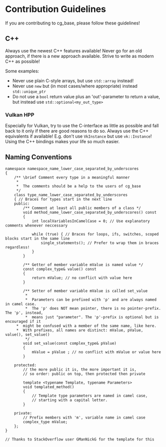 # Contribution Guidelines

If you are contributing to cg_base, please follow these guidelines!

## C++

Always use the newest C++ features available! Never go for an old approach, if there is a new approach available.
Strive to write as modern C++ as possible!

Some examples:
* Never use plain C-style arrays, but use `std::array` instead!
* Never use `new` but (in most cases/where appropriate) instead `std::unique_ptr`
* Do not use a `bool` return value plus an 'out'-parameter to return a value, but instead use `std::optional<my_out_type>`

### Vulkan HPP

Especially for Vulkan, try to use the C-interface as little as possible and fall back to it only if there are good reasons to do so. Always use the C++ equivalents if available! E.g. don't use `VkInstance` but use `vk::Instance`! Using the C++ bindings makes your life so much easier.

## Naming Conventions

```
namespace namespace_name_lower_case_separated_by_underscores
{
    /** \brief Comment every type in a meaningful manner
     *	
     *	The comments should be a help to the users of cg_base
     */
    class type_name_lower_case_separated_by_underscores
    { // Braces for types start in the next line
    public:
        /** Comment at least all public members of a class */
        void method_name_lower_case_separated_by_underscores() const
        {
            int localVariablesInCamelCase = 0; // Use explanatory comments whenever neccessary

            while (true) { // Braces for loops, ifs, switches, scoped blocks start in the same line
                single_statements(); // Prefer to wrap them in braces regardless!
            }
        }

        /** Getter of member variable mValue is named value */
        const complex_type& value() const
        {
            return mValue; // no conflict with value here
        }

        /** Setter of member variable mValue is called set_value 
         *
         *  Parameters can be prefixed with 'p' and are always named in camel case.
         *  The 'p' does NOT mean pointer, there is no pointer-prefix. The 'p', instead, 
         *  means just "parameter". The 'p'-prefix is optional but is encouraged if it 
	 *  might be confused with a member of the same name, like here.
	 *  With prefixes, all names are distinct: mValue, pValue, value(), set_value()
         */
        void set_value(const complex_type& pValue)
        {
            mValue = pValue ; // no conflict with mValue or value here
        }

    protected:
        // the more public it is, the more important it is,
        // so order: public on top, then protected then private

        template <typename Template, typename Parameters>
        void templated_method()
        {
            // Template type parameters are named in camel case,
            // starting with a capital letter.
        }

    private:
        // Prefix members with 'm', variable name in camel case
        complex_type mValue;
    };
}

// Thanks to StackOverflow user GManNickG for the template for this
```
